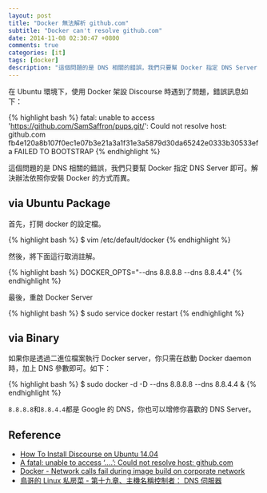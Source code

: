 ```yaml
---
layout: post
title: "Docker 無法解析 github.com"
subtitle: "Docker can't resolve github.com"
date: 2014-11-08 02:30:47 +0800
comments: true
categories: [it]
tags: [docker]
description: "這個問題的是 DNS 相關的錯誤，我們只要幫 Docker 指定 DNS Server 即可。解決辦法依照你安裝 Docker 的方式而異。"
---
```


在 Ubuntu 環境下，使用 Docker 架設 Discourse 時遇到了問題，錯誤訊息如下：

{% highlight bash %}
fatal: unable to access 'https://github.com/SamSaffron/pups.git/': Could not resolve host: github.com
fb4e120a8b107f0ec1e07b3e21a3a1f31e3a5879d30da65242e0333b30533efa
FAILED TO BOOTSTRAP
{% endhighlight %}

這個問題的是 DNS 相關的錯誤，我們只要幫 Docker 指定 DNS Server 即可。解決辦法依照你安裝 Docker 的方式而異。

<!-- more -->

## via Ubuntu Package

首先，打開 docker 的設定檔。

{% highlight bash %}
$ vim /etc/default/docker
{% endhighlight %}

然後，將下面這行取消註解。

{% highlight bash %}
DOCKER_OPTS="--dns 8.8.8.8 --dns 8.8.4.4"
{% endhighlight %}

最後，重啟 Docker Server

{% highlight bash %}
$ sudo service docker restart
{% endhighlight %}

## via Binary

如果你是透過二進位檔案執行 Docker server，你只需在啟動 Docker daemon 時，加上 DNS 參數即可。如下：

{% highlight bash %}
$ sudo docker -d -D --dns 8.8.8.8 --dns 8.8.4.4 &
{% endhighlight %}


`8.8.8.8`和`8.8.4.4`都是 Google 的 DNS，你也可以增修你喜歡的 DNS Server。

## Reference
<span />

- [How To Install Discourse on Ubuntu 14.04](https://www.digitalocean.com/community/tutorials/how-to-install-discourse-on-ubuntu-14-04)
- [A fatal: unable to access ‘....’: Could not resolve host: github.com](https://meta.discourse.org/t/afatal-unable-to-access-https-github-com-samsaffron-pups-git-could-not-resolve-host-github-com/18611)
- [Docker - Network calls fail during image build on corporate network](http://stackoverflow.com/questions/24151129/docker-network-calls-fail-during-image-build-on-corporate-network)
- [鳥哥的 Linux 私房菜 - 第十九章、主機名稱控制者： DNS 伺服器](http://linux.vbird.org/linux_server/0350dns.php#DNS_resolver_file)
